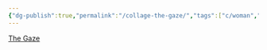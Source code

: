 ```yaml
---
{"dg-publish":true,"permalink":"/collage-the-gaze/","tags":["c/woman","c/compass-rose","c/cloud","c/purple","c/eye"],"created":"2024-01-03T10:06:04.869-05:00","updated":"2024-01-03T10:06:46.513-05:00"}
---
```



[The Gaze](https://www.instagram.com/p/CHOgQMphgsb/)
